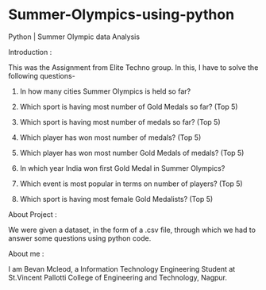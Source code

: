 # Summer-Olympics-using-python
Python | Summer Olympic data Analysis


Introduction :

This was the Assignment from Elite Techno group. In this, I have to solve the following questions-

1. In how many cities Summer Olympics is held so far?

2. Which sport is having most number of Gold Medals so far? (Top 5)

3. Which sport is having most number of medals so far? (Top 5)

4. Which player has won most number of medals? (Top 5)

5. Which player has won most number Gold Medals of medals? (Top 5)

6. In which year India won first Gold Medal in Summer Olympics?

7. Which event is most popular in terms on number of players? (Top 5)

8. Which sport is having most female Gold Medalists? (Top 5)

About Project :

We were given a dataset, in the form of a .csv file, through which we had to answer some questions using python code. 

About me :

I am Bevan Mcleod, a Information Technology Engineering Student at St.Vincent Pallotti College of Engineering and Technology, Nagpur.


